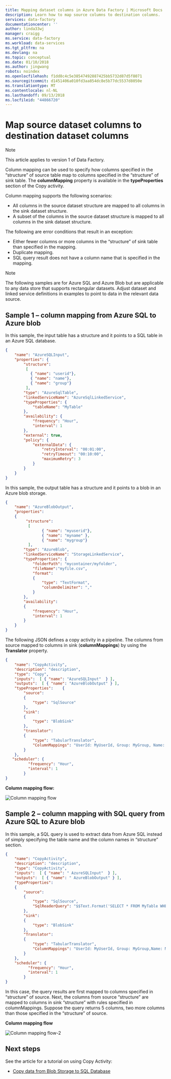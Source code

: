 ```yaml
---
title: Mapping dataset columns in Azure Data Factory | Microsoft Docs
description: Learn how to map source columns to destination columns.
services: data-factory
documentationcenter: ''
author: linda33wj
manager: craigg
ms.service: data-factory
ms.workload: data-services
ms.tgt_pltfrm: na
ms.devlang: na
ms.topic: conceptual
ms.date: 01/10/2018
ms.author: jingwang
robots: noindex
ms.openlocfilehash: f1dd8c4c5e38547492887425bb5732d87d5f8071
ms.sourcegitcommit: d1451406a010fd3aa854dc8e5b77dc5537d8050e
ms.translationtype: MT
ms.contentlocale: nl-NL
ms.lasthandoff: 09/13/2018
ms.locfileid: "44866720"
---
```

# <a name="map-source-dataset-columns-to-destination-dataset-columns"></a>Map source dataset columns to destination dataset columns
> [!NOTE]
> This article applies to version 1 of Data Factory. 

Column mapping can be used to specify how columns specified in the “structure” of source table map to columns specified in the “structure” of sink table. The **columnMapping** property is available in the **typeProperties** section of the Copy activity.

Column mapping supports the following scenarios:

* All columns in the source dataset structure are mapped to all columns in the sink dataset structure.
* A subset of the columns in the source dataset structure is mapped to all columns in the sink dataset structure.

The following are error conditions that result in an exception:

* Either fewer columns or more columns in the “structure” of sink table than specified in the mapping.
* Duplicate mapping.
* SQL query result does not have a column name that is specified in the mapping.

> [!NOTE]
> The following samples are for Azure SQL and Azure Blob but are applicable to any data store that supports rectangular datasets. Adjust dataset and linked service definitions in examples to point to data in the relevant data source.

## <a name="sample-1--column-mapping-from-azure-sql-to-azure-blob"></a>Sample 1 – column mapping from Azure SQL to Azure blob
In this sample, the input table has a structure and it points to a SQL table in an Azure SQL database.

```json
{
    "name": "AzureSQLInput",
    "properties": {
        "structure": 
         [
           { "name": "userid"},
           { "name": "name"},
           { "name": "group"}
         ],
        "type": "AzureSqlTable",
        "linkedServiceName": "AzureSqlLinkedService",
        "typeProperties": {
            "tableName": "MyTable"
        },
        "availability": {
            "frequency": "Hour",
            "interval": 1
        },
        "external": true,
        "policy": {
            "externalData": {
                "retryInterval": "00:01:00",
                "retryTimeout": "00:10:00",
                "maximumRetry": 3
            }
        }
    }
}
```

In this sample, the output table has a structure and it points to a blob in an Azure blob storage.

```json
{
    "name": "AzureBlobOutput",
    "properties":
    {
         "structure": 
          [
                { "name": "myuserid"},
                { "name": "myname" },
                { "name": "mygroup"}
          ],
        "type": "AzureBlob",
        "linkedServiceName": "StorageLinkedService",
        "typeProperties": {
            "folderPath": "mycontainer/myfolder",
            "fileName":"myfile.csv",
            "format":
            {
                "type": "TextFormat",
                "columnDelimiter": ","
            }
        },
        "availability":
        {
            "frequency": "Hour",
            "interval": 1
        }
    }
}
```

The following JSON defines a copy activity in a pipeline. The columns from source mapped to columns in sink (**columnMappings**) by using the **Translator** property.

```json
{
    "name": "CopyActivity",
    "description": "description", 
    "type": "Copy",
    "inputs":  [ { "name": "AzureSQLInput"  } ],
    "outputs":  [ { "name": "AzureBlobOutput" } ],
    "typeProperties":    {
        "source":
        {
            "type": "SqlSource"
        },
        "sink":
        {
            "type": "BlobSink"
        },
        "translator": 
        {
            "type": "TabularTranslator",
            "ColumnMappings": "UserId: MyUserId, Group: MyGroup, Name: MyName"
        }
    },
   "scheduler": {
          "frequency": "Hour",
          "interval": 1
        }
}
```
**Column mapping flow:**

![Column mapping flow](./media/data-factory-map-columns/column-mapping-flow.png)

## <a name="sample-2--column-mapping-with-sql-query-from-azure-sql-to-azure-blob"></a>Sample 2 – column mapping with SQL query from Azure SQL to Azure blob
In this sample, a SQL query is used to extract data from Azure SQL instead of simply specifying the table name and the column names in “structure” section. 

```json
{
    "name": "CopyActivity",
    "description": "description", 
    "type": "CopyActivity",
    "inputs":  [ { "name": " AzureSQLInput"  } ],
    "outputs":  [ { "name": " AzureBlobOutput" } ],
    "typeProperties":
    {
        "source":
        {
            "type": "SqlSource",
            "SqlReaderQuery": "$$Text.Format('SELECT * FROM MyTable WHERE StartDateTime = \\'{0:yyyyMMdd-HH}\\'', WindowStart)"
        },
        "sink":
        {
            "type": "BlobSink"
        },
        "Translator": 
        {
            "type": "TabularTranslator",
            "ColumnMappings": "UserId: MyUserId, Group: MyGroup,Name: MyName"
        }
    },
    "scheduler": {
          "frequency": "Hour",
          "interval": 1
        }
}
```
In this case, the query results are first mapped to columns specified in “structure” of source. Next, the columns from source “structure” are mapped to columns in sink “structure” with rules specified in columnMappings.  Suppose the query returns 5 columns, two more columns than those specified in the “structure” of source.

**Column mapping flow**

![Column mapping flow-2](./media/data-factory-map-columns/column-mapping-flow-2.png)

## <a name="next-steps"></a>Next steps
See the article for a tutorial on using Copy Activity: 

- [Copy data from Blob Storage to SQL Database](data-factory-copy-data-from-azure-blob-storage-to-sql-database.md)
